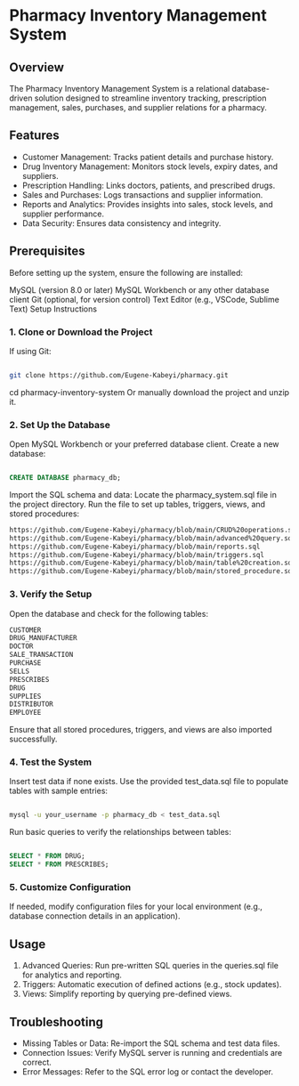# Pharmacy Inventory Management System

## Overview
The Pharmacy Inventory Management System is a relational database-driven solution designed to streamline inventory tracking, prescription management, sales, purchases, and supplier relations for a pharmacy.

## Features
* Customer Management: Tracks patient details and purchase history.
* Drug Inventory Management: Monitors stock levels, expiry dates, and suppliers.
* Prescription Handling: Links doctors, patients, and prescribed drugs.
* Sales and Purchases: Logs transactions and supplier information.
* Reports and Analytics: Provides insights into sales, stock levels, and supplier performance.
* Data Security: Ensures data consistency and integrity.

## Prerequisites
Before setting up the system, ensure the following are installed:

MySQL (version 8.0 or later)
MySQL Workbench or any other database client
Git (optional, for version control)
Text Editor (e.g., VSCode, Sublime Text)
Setup Instructions
### 1. Clone or Download the Project
If using Git:

``` bash

git clone https://github.com/Eugene-Kabeyi/pharmacy.git
```
cd pharmacy-inventory-system
Or manually download the project and unzip it.

### 2. Set Up the Database
Open MySQL Workbench or your preferred database client.
Create a new database:
``` sql

CREATE DATABASE pharmacy_db;
```
Import the SQL schema and data:
Locate the pharmacy_system.sql file in the project directory.
Run the file to set up tables, triggers, views, and stored procedures:
``` bash
https://github.com/Eugene-Kabeyi/pharmacy/blob/main/CRUD%20operations.sql
https://github.com/Eugene-Kabeyi/pharmacy/blob/main/advanced%20query.sql
https://github.com/Eugene-Kabeyi/pharmacy/blob/main/reports.sql
https://github.com/Eugene-Kabeyi/pharmacy/blob/main/triggers.sql
https://github.com/Eugene-Kabeyi/pharmacy/blob/main/table%20creation.sql
https://github.com/Eugene-Kabeyi/pharmacy/blob/main/stored_procedure.sql
```
### 3. Verify the Setup
Open the database and check for the following tables:
``` bash
CUSTOMER
DRUG_MANUFACTURER
DOCTOR
SALE_TRANSACTION
PURCHASE
SELLS
PRESCRIBES
DRUG
SUPPLIES
DISTRIBUTOR
EMPLOYEE
```
Ensure that all stored procedures, triggers, and views are also imported successfully.
### 4. Test the System
Insert test data if none exists. Use the provided test_data.sql file to populate tables with sample entries:
```bash

mysql -u your_username -p pharmacy_db < test_data.sql
```
Run basic queries to verify the relationships between tables:
``` sql

SELECT * FROM DRUG;
SELECT * FROM PRESCRIBES;
```
### 5. Customize Configuration
If needed, modify configuration files for your local environment (e.g., database connection details in an application).

## Usage
1. Advanced Queries: Run pre-written SQL queries in the queries.sql file for analytics and reporting.
2. Triggers: Automatic execution of defined actions (e.g., stock updates).
3. Views: Simplify reporting by querying pre-defined views.
## Troubleshooting
* Missing Tables or Data: Re-import the SQL schema and test data files.
* Connection Issues: Verify MySQL server is running and credentials are correct.
* Error Messages: Refer to the SQL error log or contact the developer.
